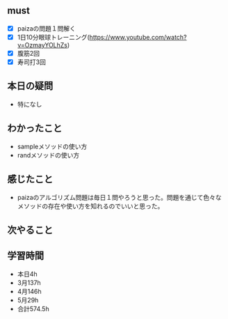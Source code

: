 

## must
- [x] paizaの問題１問解く
- [x] 1日10分眼球トレーニング(https://www.youtube.com/watch?v=OzmayYOLhZs)
- [x] 腹筋2回
- [x] 寿司打3回

## 本日の疑問
- 特になし


## わかったこと
- sampleメソッドの使い方
- randメソッドの使い方






## 感じたこと
 - paizaのアルゴリズム問題は毎日１問やろうと思った。問題を通じて色々なメソッドの存在や使い方を知れるのでいいと思った。



## 次やること

## 学習時間
  - 本日4h
  - 3月137h
  - 4月146h
  - 5月29h
  - 合計574.5h
